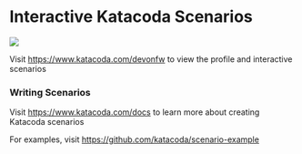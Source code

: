 # Interactive Katacoda Scenarios

[![](http://shields.katacoda.com/katacoda/devonfw/count.svg)](https://www.katacoda.com/devonfw "Get your profile on Katacoda.com")

Visit https://www.katacoda.com/devonfw to view the profile and interactive scenarios

### Writing Scenarios
Visit https://www.katacoda.com/docs to learn more about creating Katacoda scenarios

For examples, visit https://github.com/katacoda/scenario-example
